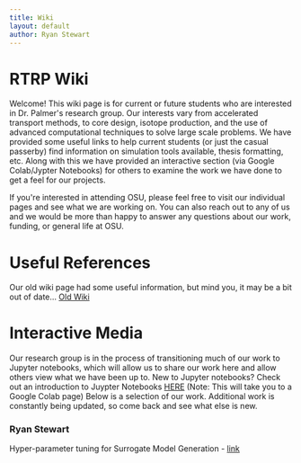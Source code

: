 ```yaml
---
title: Wiki
layout: default
author: Ryan Stewart
---
```


# RTRP Wiki

Welcome!
This wiki page is for current or future students who are interested in Dr. Palmer's research group.
Our interests vary from accelerated transport methods, to core design, isotope production, and the use of advanced computational techniques to solve large scale problems.
We have provided some useful links to help current students (or just the casual passerby) find information on simulation tools available, thesis formatting, etc.
Along with this we have provided an interactive section (via Google Colab/Jypter Notebooks) for others to examine the work we have done to get a feel for our projects.

If you're interested in attending OSU, please feel free to visit our individual pages and see what we are working on.
You can also reach out to any of us and we would be more than happy to answer any questions about our work, funding, or general life at OSU.

# Useful References

Our old wiki page had some useful information, but mind you, it may be a bit out of date...
[Old Wiki](./old_wiki/index.md)

# Interactive Media

Our research group is in the process of transitioning much of our work to Jupyter notebooks, which will allow us to share our work here and allow others view what we have been up to.
New to Jupyter notebooks? 
Check out an introduction to Juypter Notebooks [HERE](https://colab.research.google.com/github/ryanstwrt/osu-transport/blob/gh-pages/users/stewryan/juypter_intro.ipynb) (Note: This will take you to a Google Colab page)
Below is a selection of our work.
Additional work is constantly being updated, so come back and see what else is new.

### Ryan Stewart
Hyper-parameter tuning for Surrogate Model Generation - [link](https://github.com/ryanstwrt/surrogate_modeling/blob/master/Surrogate_Model_Hyper_Parameter_Study.ipynb)
